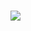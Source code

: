 ### 
<img src="https://github-readme-stats.vercel.app/api?username=mirukuma&count_private=true&show_icons=true&theme=graywhite">

